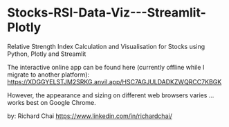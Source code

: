 # Stocks-RSI-Data-Viz---Streamlit-Plotly
Relative Strength Index Calculation and Visualisation for Stocks using Python, Plotly and Streamlit

The interactive online app can be found here (currently offline while I migrate to another platform):
https://XDGGYELSTJM2SRKG.anvil.app/HSC7AGJULDADKZWQRCC7KBGK


However, the appearance and sizing on different web browsers varies ... works best on Google Chrome.

by:
Richard Chai
https://www.linkedin.com/in/richardchai/

